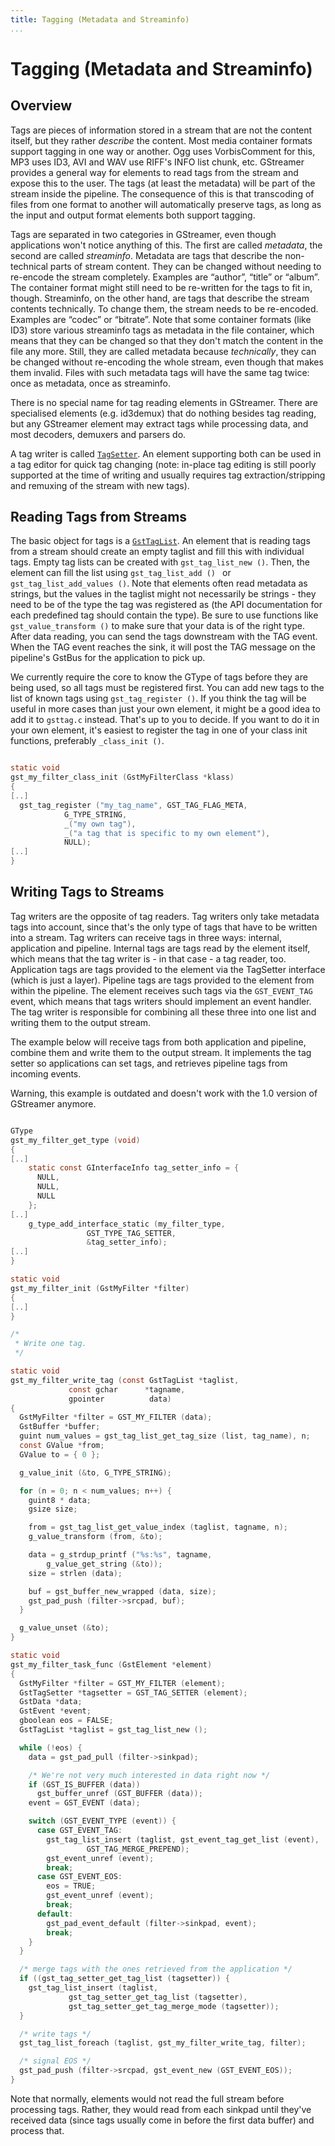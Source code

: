 ```yaml
---
title: Tagging (Metadata and Streaminfo)
...
```


# Tagging (Metadata and Streaminfo)

## Overview

Tags are pieces of information stored in a stream that are not the
content itself, but they rather *describe* the content. Most media
container formats support tagging in one way or another. Ogg uses
VorbisComment for this, MP3 uses ID3, AVI and WAV use RIFF's INFO list
chunk, etc. GStreamer provides a general way for elements to read tags
from the stream and expose this to the user. The tags (at least the
metadata) will be part of the stream inside the pipeline. The
consequence of this is that transcoding of files from one format to
another will automatically preserve tags, as long as the input and
output format elements both support tagging.

Tags are separated in two categories in GStreamer, even though
applications won't notice anything of this. The first are called
*metadata*, the second are called *streaminfo*. Metadata are tags that
describe the non-technical parts of stream content. They can be changed
without needing to re-encode the stream completely. Examples are
“author”, “title” or “album”. The container format might still need
to be re-written for the tags to fit in, though. Streaminfo, on the
other hand, are tags that describe the stream contents technically. To
change them, the stream needs to be re-encoded. Examples are “codec” or
“bitrate”. Note that some container formats (like ID3) store various
streaminfo tags as metadata in the file container, which means that they
can be changed so that they don't match the content in the file any
more. Still, they are called metadata because *technically*, they can be
changed without re-encoding the whole stream, even though that makes
them invalid. Files with such metadata tags will have the same tag
twice: once as metadata, once as streaminfo.

There is no special name for tag reading elements in GStreamer. There
are specialised elements (e.g. id3demux) that do nothing besides tag
reading, but any GStreamer element may extract tags while processing
data, and most decoders, demuxers and parsers do.

A tag writer is called
[`TagSetter`](GstTagSetter). An element
supporting both can be used in a tag editor for quick tag changing
(note: in-place tag editing is still poorly supported at the time of
writing and usually requires tag extraction/stripping and remuxing of
the stream with new tags).

## Reading Tags from Streams

The basic object for tags is a [`GstTagList`](GstTagList). An element that is reading
tags from a stream should create an empty taglist and fill this with
individual tags. Empty tag lists can be created with `gst_tag_list_new
()`. Then, the element can fill the list using `gst_tag_list_add ()
` or `gst_tag_list_add_values ()`. Note that elements often read
metadata as strings, but the values in the taglist might not necessarily
be strings - they need to be of the type the tag was registered as (the
API documentation for each predefined tag should contain the type). Be
sure to use functions like `gst_value_transform ()` to make sure that
your data is of the right type. After data reading, you can send the
tags downstream with the TAG event. When the TAG event reaches the sink,
it will post the TAG message on the pipeline's GstBus for the
application to pick up.

We currently require the core to know the GType of tags before they are
being used, so all tags must be registered first. You can add new tags
to the list of known tags using `gst_tag_register ()`. If you think the
tag will be useful in more cases than just your own element, it might be
a good idea to add it to `gsttag.c` instead. That's up to you to decide.
If you want to do it in your own element, it's easiest to register the
tag in one of your class init functions, preferably `_class_init ()`.

``` c

static void
gst_my_filter_class_init (GstMyFilterClass *klass)
{
[..]
  gst_tag_register ("my_tag_name", GST_TAG_FLAG_META,
            G_TYPE_STRING,
            _("my own tag"),
            _("a tag that is specific to my own element"),
            NULL);
[..]
}


```

## Writing Tags to Streams

Tag writers are the opposite of tag readers. Tag writers only take
metadata tags into account, since that's the only type of tags that have
to be written into a stream. Tag writers can receive tags in three ways:
internal, application and pipeline. Internal tags are tags read by the
element itself, which means that the tag writer is - in that case - a
tag reader, too. Application tags are tags provided to the element via
the TagSetter interface (which is just a layer). Pipeline tags are tags
provided to the element from within the pipeline. The element receives
such tags via the `GST_EVENT_TAG` event, which means that tags writers
should implement an event handler. The tag writer is responsible for
combining all these three into one list and writing them to the output
stream.

The example below will receive tags from both application and pipeline,
combine them and write them to the output stream. It implements the tag
setter so applications can set tags, and retrieves pipeline tags from
incoming events.

Warning, this example is outdated and doesn't work with the 1.0 version
of GStreamer anymore.

``` c

GType
gst_my_filter_get_type (void)
{
[..]
    static const GInterfaceInfo tag_setter_info = {
      NULL,
      NULL,
      NULL
    };
[..]
    g_type_add_interface_static (my_filter_type,
                 GST_TYPE_TAG_SETTER,
                 &tag_setter_info);
[..]
}

static void
gst_my_filter_init (GstMyFilter *filter)
{
[..]
}

/*
 * Write one tag.
 */

static void
gst_my_filter_write_tag (const GstTagList *taglist,
             const gchar      *tagname,
             gpointer          data)
{
  GstMyFilter *filter = GST_MY_FILTER (data);
  GstBuffer *buffer;
  guint num_values = gst_tag_list_get_tag_size (list, tag_name), n;
  const GValue *from;
  GValue to = { 0 };

  g_value_init (&to, G_TYPE_STRING);

  for (n = 0; n < num_values; n++) {
    guint8 * data;
    gsize size;

    from = gst_tag_list_get_value_index (taglist, tagname, n);
    g_value_transform (from, &to);

    data = g_strdup_printf ("%s:%s", tagname,
        g_value_get_string (&to));
    size = strlen (data);

    buf = gst_buffer_new_wrapped (data, size);
    gst_pad_push (filter->srcpad, buf);
  }

  g_value_unset (&to);
}

static void
gst_my_filter_task_func (GstElement *element)
{
  GstMyFilter *filter = GST_MY_FILTER (element);
  GstTagSetter *tagsetter = GST_TAG_SETTER (element);
  GstData *data;
  GstEvent *event;
  gboolean eos = FALSE;
  GstTagList *taglist = gst_tag_list_new ();

  while (!eos) {
    data = gst_pad_pull (filter->sinkpad);

    /* We're not very much interested in data right now */
    if (GST_IS_BUFFER (data))
      gst_buffer_unref (GST_BUFFER (data));
    event = GST_EVENT (data);

    switch (GST_EVENT_TYPE (event)) {
      case GST_EVENT_TAG:
        gst_tag_list_insert (taglist, gst_event_tag_get_list (event),
                 GST_TAG_MERGE_PREPEND);
        gst_event_unref (event);
        break;
      case GST_EVENT_EOS:
        eos = TRUE;
        gst_event_unref (event);
        break;
      default:
        gst_pad_event_default (filter->sinkpad, event);
        break;
    }
  }

  /* merge tags with the ones retrieved from the application */
  if ((gst_tag_setter_get_tag_list (tagsetter)) {
    gst_tag_list_insert (taglist,
             gst_tag_setter_get_tag_list (tagsetter),
             gst_tag_setter_get_tag_merge_mode (tagsetter));
  }

  /* write tags */
  gst_tag_list_foreach (taglist, gst_my_filter_write_tag, filter);

  /* signal EOS */
  gst_pad_push (filter->srcpad, gst_event_new (GST_EVENT_EOS));
}


```

Note that normally, elements would not read the full stream before
processing tags. Rather, they would read from each sinkpad until they've
received data (since tags usually come in before the first data buffer)
and process that.

